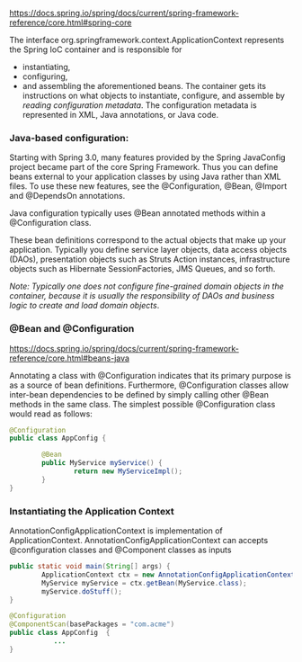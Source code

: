 
https://docs.spring.io/spring/docs/current/spring-framework-reference/core.html#spring-core

The interface org.springframework.context.ApplicationContext represents the Spring IoC container and is responsible for 
- instantiating, 
- configuring, 
- and assembling the aforementioned beans. 
The container gets its instructions on what objects to instantiate, configure, and assemble by _reading configuration metadata_. 
The configuration metadata is represented in XML, Java annotations, or Java code. 


### Java-based configuration: 
Starting with Spring 3.0, many features provided by the Spring JavaConfig project became part of the core Spring Framework. Thus you can define beans external to your application classes by using Java rather than XML files. To use these new features, see the @Configuration, @Bean, @Import and @DependsOn annotations.

 Java configuration typically uses @Bean annotated methods within a @Configuration class.
 
These bean definitions correspond to the actual objects that make up your application. Typically you define service layer objects, data access objects (DAOs), presentation objects such as Struts Action instances, infrastructure objects such as Hibernate SessionFactories, JMS Queues, and so forth. 

_Note: Typically one does not configure fine-grained domain objects in the container, because it is usually the responsibility of DAOs and business logic to create and load domain objects_.

### @Bean and @Configuration

https://docs.spring.io/spring/docs/current/spring-framework-reference/core.html#beans-java

Annotating a class with @Configuration indicates that its primary purpose is as a source of bean definitions. Furthermore, @Configuration classes allow inter-bean dependencies to be defined by simply calling other @Bean methods in the same class. The simplest possible @Configuration class would read as follows:

```java
@Configuration
public class AppConfig {

        @Bean
        public MyService myService() {
                return new MyServiceImpl();
        }
}
```

### Instantiating the Application Context
AnnotationConfigApplicationContext is implementation of ApplicationContext. AnnotationConfigApplicationContext can accepts @configuration classes and @Component classes as inputs
```java
public static void main(String[] args) {
        ApplicationContext ctx = new AnnotationConfigApplicationContext(AppConfig.class);
        MyService myService = ctx.getBean(MyService.class);
        myService.doStuff();
}

@Configuration
@ComponentScan(basePackages = "com.acme")
public class AppConfig  {
           ...
}
```




